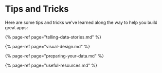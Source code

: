 # Tips and Tricks

Here are some tips and tricks we've learned along the way to help you build great apps:

{% page-ref page="telling-data-stories.md" %}

{% page-ref page="visual-design.md" %}

{% page-ref page="preparing-your-data.md" %}

{% page-ref page="useful-resources.md" %}



